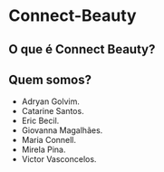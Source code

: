 # Connect-Beauty

## O que é Connect Beauty?

## Quem somos?

- Adryan Golvim.
- Catarine Santos.
- Eric Becil.
- Giovanna Magalhães.
- Maria Connell.
- Mirela Pina.
- Victor Vasconcelos.

